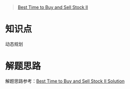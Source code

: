 > [Best Time to Buy and Sell Stock II](https://leetcode.com/problems/best-time-to-buy-and-sell-stock-ii/description/)

# 知识点
动态规划

# 解题思路
解题思路参考：[Best Time to Buy and Sell Stock II Solution](https://leetcode.com/problems/best-time-to-buy-and-sell-stock-ii/solution/#)